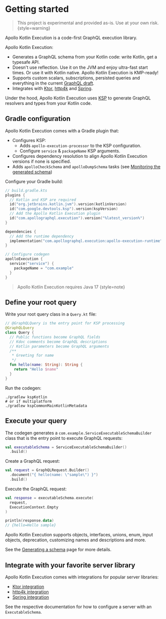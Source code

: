 # Getting started

> This project is experimental and provided as-is. Use at your own risk.
{style=warning}

Apollo Kotlin Execution is a code-first GraphQL execution library.

Apollo Kotlin Execution:

* Generates a GraphQL schema from your Kotlin code: write Kotlin, get a typesafe API.
* Doesn't use reflection. Use it on the JVM and enjoy ultra-fast start times. Or use it with Kotlin native. Apollo Kotlin Execution is KMP-ready!
* Supports custom scalars, subscriptions, persisted queries and everything in the current [GraphQL draft](https://spec.graphql.org/draft/).
* Integrates with [Ktor](ktor.md), [http4k](http4k.md) and [Spring](spring.md).

Under the hood, Apollo Kotlin Execution uses [KSP](https://kotlinlang.org/docs/ksp-overview.html) to generate GraphQL resolvers and types from your Kotlin code.

## Gradle configuration

Apollo Kotlin Execution comes with a Gradle plugin that:

* Configures KSP:
  * Adds `apollo-execution-processor` to the KSP configuration.
  * Configure `service` & `packageName` KSP arguments.
* Configures dependency resolution to align Apollo Kotlin Execution versions if none is specified.
* Adds `apolloCheckSchema` and `apolloDumpSchema` tasks (see [Monitoring the generated schema](schema-dump.md))

Configure your Gradle build:

```kotlin
// build.gradle.kts
plugins {
  // Kotlin and KSP are required
  id("org.jetbrains.kotlin.jvm").version(kotlinVersion)
  id("com.google.devtools.ksp").version(kspVersion)
  // Add the Apollo Kotlin Execution plugin
  id("com.apollographql.execution").version("%latest_version%")
}

dependencies {
  // Add the runtime dependency
  implementation("com.apollographql.execution:apollo-execution-runtime")
}

// Configure codegen
apolloExecution {
  service("service") {
    packageName = "com.example"
  }
}
```

> Apollo Kotlin Execution requires Java 17
{style=note}

## Define your root query

Write your root query class in a `Query.kt` file:

```kotlin
// @GraphQLQuery is the entry point for KSP processing
@GraphQLQuery
class Query {
  // Public functions become GraphQL fields 
  // Kdoc comments become GraphQL descriptions
  // Kotlin parameters become GraphQL arguments
  /**
   * Greeting for name
   */
  fun hello(name: String): String {
    return "Hello $name"
  }
}
```

Run the codegen:

```shell
./gradlew kspKotlin
# or if multiplatform
./gradlew kspCommonMainKotlinMetadata
```

## Execute your query

The codegen generates a `com.example.ServiceExecutableSchemaBuilder` class that is the entry point to execute GraphQL requests:

```kotlin
val executableSchema = ServiceExecutableSchemaBuilder()
  .build()
```

Create a GraphQL request:
```kotlin
val request = GraphQLRequest.Builder()
  .document("{ hello(name: \"sample\") }")
  .build()
```

Execute the GraphQL request:
```kotlin
val response = executableSchema.execute(
  request,
  ExecutionContext.Empty
)

println(response.data)
// {hello=Hello sample}
```

Apollo Kotlin Execution supports objects, interfaces, unions, enum, input objects, deprecation, customizing names and descriptions and more. 

See the [Generating a schema](schema.md) page for more details.

## Integrate with your favorite server library

Apollo Kotlin Execution comes with integrations for popular server libraries:

* [Ktor integration](ktor.md)
* [http4k integration](http4k.md)
* [Spring integration](spring.md)

See the respective documentation for how to configure a server with an `ExecutableSchema`.
